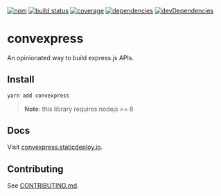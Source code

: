 [![npm](https://badge.fury.io/js/convexpress.svg)](https://badge.fury.io/js/convexpress)
[![build status](https://img.shields.io/circleci/project/github/staticdeploy/convexpress.svg)](https://circleci.com/gh/staticdeploy/convexpress)
[![coverage](https://codecov.io/github/staticdeploy/convexpress/coverage.svg?branch=master)](https://codecov.io/github/staticdeploy/convexpress?branch=master)
[![dependencies](https://david-dm.org/staticdeploy/convexpress.svg)](https://david-dm.org/staticdeploy/convexpress)
[![devDependencies](https://david-dm.org/staticdeploy/convexpress/dev-status.svg)](https://david-dm.org/staticdeploy/convexpress#info=devDependencies)

# convexpress

An opinionated way to build express.js APIs.

## Install

```sh
yarn add convexpress
```

> **Note**: this library requires nodejs >= 8

## Docs

Visit [convexpress.staticdeploy.io](https://convexpress.staticdeploy.io).

## Contributing

See [CONTRIBUTING.md](./CONTRIBUTING.md).
